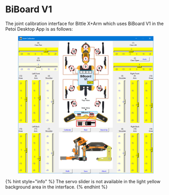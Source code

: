 # BiBoard V1

The joint calibration interface for Bittle X+Arm which uses BiBoard V1 in the Petoi Desktop App is as follows:

<figure><img src="../../../.gitbook/assets/image (3) (1) (1) (1) (1).png" alt=""><figcaption></figcaption></figure>

{% hint style="info" %}
The servo slider is not available in the light yellow background area in the interface.
{% endhint %}

